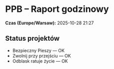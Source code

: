 # PPB – Raport godzinowy
**Czas (Europe/Warsaw):** 2025-10-28 21:27

## Status projektów
- Bezpieczny Pieszy — OK
- Zwolnij przy przejściu — OK
- Odblask ratuje życie — OK

